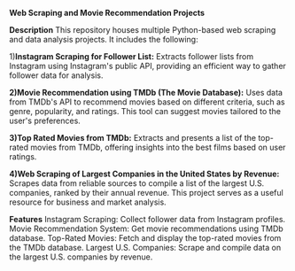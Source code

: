 **Web Scraping and Movie Recommendation Projects**

**Description**
This repository houses multiple Python-based web scraping and data analysis projects. It includes the following:

1)**Instagram Scraping for Follower List:**
Extracts follower lists from Instagram using Instagram's public API, providing an efficient way to gather follower data for analysis.

**2)Movie Recommendation using TMDb (The Movie Database):**
Uses data from TMDb's API to recommend movies based on different criteria, such as genre, popularity, and ratings. This tool can suggest movies tailored to the user's preferences.

**3)Top Rated Movies from TMDb:**
Extracts and presents a list of the top-rated movies from TMDb, offering insights into the best films based on user ratings.

**4)Web Scraping of Largest Companies in the United States by Revenue:**
Scrapes data from reliable sources to compile a list of the largest U.S. companies, ranked by their annual revenue. This project serves as a useful resource for business and market analysis.


**Features**
Instagram Scraping: Collect follower data from Instagram profiles.
Movie Recommendation System: Get movie recommendations using TMDb database.
Top-Rated Movies: Fetch and display the top-rated movies from the TMDb database.
Largest U.S. Companies: Scrape and compile data on the largest U.S. companies by revenue.


